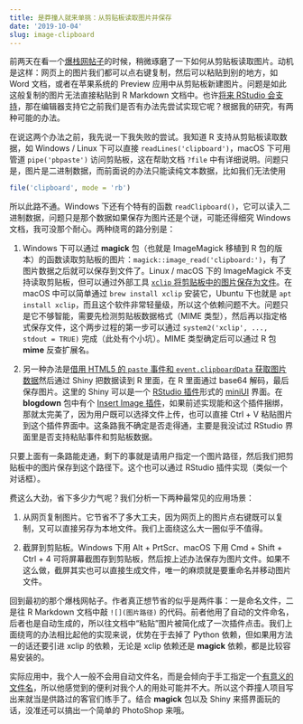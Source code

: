 ```yaml
---
title: 是莽撞人就来单挑：从剪贴板读取图片并保存
date: '2019-10-04'
slug: image-clipboard
---
```


前两天在看一个[爆栈网帖子](https://stackoverflow.com/q/55541345/559676)的时候，稍微琢磨了一下如何从剪贴板读取图片。动机是这样：网页上的图片我们都可以点右键复制，然后可以粘贴到别的地方，如 Word 文档，或者在苹果系统的 Preview 应用中从剪贴板新建图片。问题是如此这般复制的图片无法直接粘贴到 R Markdown 文档中。也许[将来 RStudio 会支持](https://github.com/rstudio/rstudio/issues/4038)，那在编辑器支持它之前我们是否有办法先尝试实现它呢？根据我的研究，有两种可能的办法。

在说这两个办法之前，我先说一下我失败的尝试。我知道 R 支持从剪贴板读取数据，如 Windows / Linux 下可以直接 `readLines('clipboard')`，macOS 下可用管道 `pipe('pbpaste')` 访问剪贴板，这在帮助文档 `?file` 中有详细说明。问题只是，图片是二进制数据，而前面说的办法只能读纯文本数据，比如我们无法使用

```r
file('clipboard', mode = 'rb')
```

所以此路不通。Windows 下还有个特有的函数 `readClipboard()`，它可以读入二进制数据，问题只是那个数据如果保存为图片还是个谜，可能还得细究 Windows 文档，我可没那个耐心。两种绕弯的路分别是：

1. Windows 下可以通过 **magick** 包（也就是 ImageMagick 移植到 R 包的版本）的函数读取剪贴板的图片：`magick::image_read('clipboard:')`，有了图片数据之后就可以保存到文件了。Linux / macOS 下的 ImageMagick 不支持读取剪贴板，但可以通过外部工具 [`xclip` 将剪贴板中的图片保存为文件](https://unix.stackexchange.com/a/145134)。在 macOS 中可以简单通过 `brew install xclip` 安装它，Ubuntu 下也就是 `apt install xclip`，而且这个软件非常轻量级，所以这个依赖问题不大。问题只是它不够智能，需要先检测剪贴板数据格式（MIME 类型），然后再以指定格式保存文件，这个两步过程的第一步可以通过 `system2('xclip', ..., stdout = TRUE)` 完成（此处有个小坑）。MIME 类型确定后可以通过 R 包 **mime** 反查扩展名。

1. 另一种办法是[借用 HTML5 的 `paste` 事件和 `event.clipboardData` 获取图片数据](http://jsfiddle.net/viliusl/xq2aLj4b/5/)然后通过 Shiny 把数据读到 R 里面，在 R 里面通过 base64 解码，最后保存图片。这里的 Shiny 可以是一个 [RStudio 插件](https://rstudio.github.io/rstudioaddins/)形式的 [miniUI](https://cran.rstudio.com/package=miniUI) 界面。在 **blogdown** 包中有个 [Insert Image 插件](https://bookdown.org/yihui/blogdown/rstudio-ide.html)，如果前述实现能和这个插件捆绑，那就太完美了，因为用户既可以选择文件上传，也可以直接 Ctrl + V 粘贴图片到这个插件界面中。这条路我不确定是否走得通，主要是我没试过 RStudio 界面里是否支持粘贴事件和剪贴板数据。

只要上面有一条路能走通，剩下的事就是请用户指定一个图片路径，然后我们把剪贴板中的图片保存到这个路径下。这个也可以通过 RStudio 插件实现（类似一个对话框）。

费这么大劲，省下多少力气呢？我们分析一下两种最常见的应用场景：

1. 从网页复制图片。它节省不了多大工夫，因为网页上的图片点右键既可以复制，又可以直接另存为本地文件。我们上面绕这么大一圈似乎不值得。

1. 截屏到剪贴板。Windows 下用 Alt + PrtScr、macOS 下用 Cmd + Shift + Ctrl + 4 可将屏幕截图存到剪贴板，然后按上述办法保存为图片文件。如果不这么做，截屏其实也可以直接生成文件，唯一的麻烦就是要重命名并移动图片文件。

回到最初的那个爆栈网帖子。作者真正想节省的似乎是两件事：一是命名文件，二是往 R Markdown 文档中敲 `![](图片路径)` 的代码。前者他用了自动的文件命名，后者也是自动生成的，所以往文档中“粘贴”图片被简化成了一次插件点击。我们上面绕弯的办法相比起他的实现来说，优势在于去掉了 Python 依赖，但如果用方法一的话还要引进 xclip 的依赖，无论是 xclip 依赖还是 **magick** 依赖，都是比较容易安装的。

实际应用中，我个人一般不会用自动文件名，而是会倾向于手工指定一个[有意义的文件名](/cn/2017/07/naming/)，所以他感觉到的便利对我个人的用处可能并不大。所以这个莽撞人项目写出来就当是供路过的客官们练手了。结合 **magick** 包以及 Shiny 来搭界面玩的话，没准还可以搞出一个简单的 PhotoShop 来哦。
